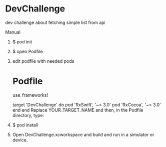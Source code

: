 # DevChallenge
dev challenge about fetching simple list from api


Manual
1. $ pod init
2. $ open Podfile
3. edit podfile with needed pods


      # Podfile
      use_frameworks!

      target 'DevChallenge' do
          pod 'RxSwift',    '~> 3.0'
          pod 'RxCocoa',    '~> 3.0'
      end
end
Replace YOUR_TARGET_NAME and then, in the Podfile directory, type:

4. $ pod install
5. Open DevChallenge.xcworkspace and build and run in a simulator or device.

